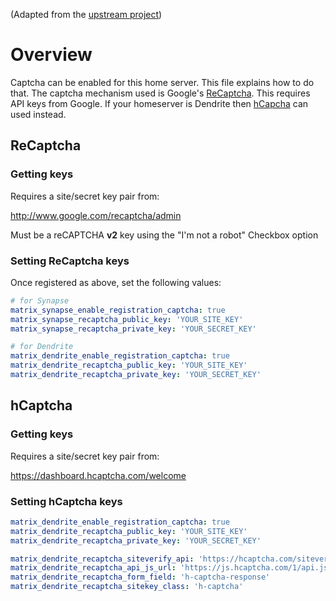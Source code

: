 (Adapted from the [upstream project](https://github.com/matrix-org/synapse/blob/develop/docs/CAPTCHA_SETUP.md))

# Overview
Captcha can be enabled for this home server. This file explains how to do that.
The captcha mechanism used is Google's [ReCaptcha](https://www.google.com/recaptcha/). This requires API keys from Google. If your homeserver is Dendrite then [hCapcha](https://www.hcaptcha.com) can used instead.

## ReCaptcha

### Getting keys

Requires a site/secret key pair from:

<http://www.google.com/recaptcha/admin>

Must be a reCAPTCHA **v2** key using the "I'm not a robot" Checkbox option

### Setting ReCaptcha keys

Once registered as above, set the following values:
```yaml
# for Synapse
matrix_synapse_enable_registration_captcha: true
matrix_synapse_recaptcha_public_key: 'YOUR_SITE_KEY'
matrix_synapse_recaptcha_private_key: 'YOUR_SECRET_KEY'

# for Dendrite
matrix_dendrite_enable_registration_captcha: true
matrix_dendrite_recaptcha_public_key: 'YOUR_SITE_KEY'
matrix_dendrite_recaptcha_private_key: 'YOUR_SECRET_KEY'
```

## hCaptcha

### Getting keys

Requires a site/secret key pair from:

https://dashboard.hcaptcha.com/welcome

### Setting hCaptcha keys

```yaml
matrix_dendrite_enable_registration_captcha: true
matrix_dendrite_recaptcha_public_key: 'YOUR_SITE_KEY'
matrix_dendrite_recaptcha_private_key: 'YOUR_SECRET_KEY'

matrix_dendrite_recaptcha_siteverify_api: 'https://hcaptcha.com/siteverify'
matrix_dendrite_recaptcha_api_js_url: 'https://js.hcaptcha.com/1/api.js'
matrix_dendrite_recaptcha_form_field: 'h-captcha-response'
matrix_dendrite_recaptcha_sitekey_class: 'h-captcha'
```
